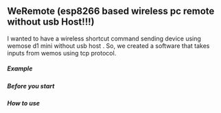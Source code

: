 ## WeRemote (esp8266 based wireless pc remote without usb Host!!!)

I wanted to have a wireless shortcut command sending device using wemose d1 mini without usb host . So, we created a software that takes inputs from wemos using tcp protocol.

##### Example 
##### Before you start
##### How to use

